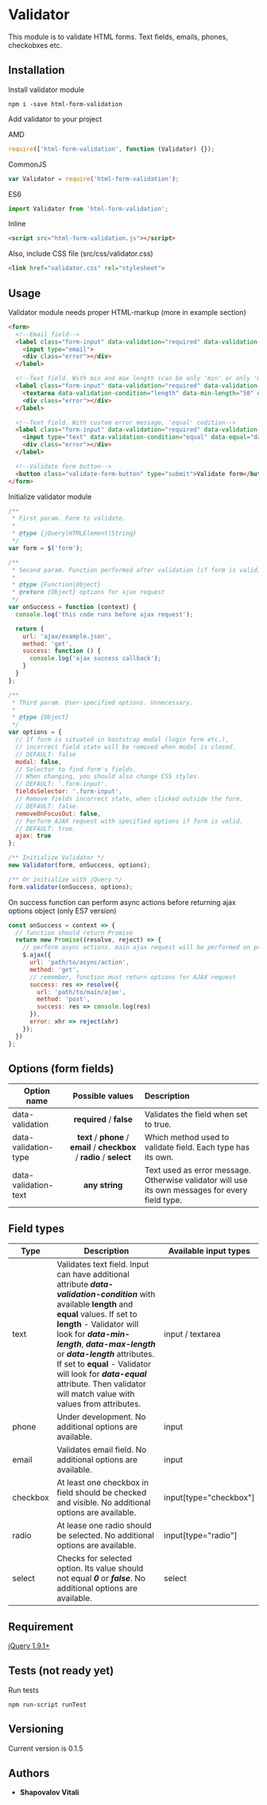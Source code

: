 # Validator

This module is to validate HTML forms. Text fields, emails, phones, checkobxes etc.

## Installation

Install validator module

```
npm i -save html-form-validation
```

Add validator to your project

AMD

```javascript
require(['html-form-validation', function (Validator) {});
```

CommonJS

```javascript
var Validator = require('html-form-validation');
```

ES6

```javascript
import Validator from 'html-form-validation';
```

Inline

```html
<script src="html-form-validation.js"></script>
```

Also, include CSS file (src/css/validator.css)

```html
<link href="validator.css" rel="stylesheet">
```

## Usage

Validator module needs proper HTML-markup (more in example section)

```html
<form>
  <!--Email field-->
  <label class="form-input" data-validation="required" data-validation-type="email">
    <input type="email">
    <div class="error"></div>
  </label>

  <!--Text field. With min and max length (can be only 'min' or only 'max')-->
  <label class="form-input" data-validation="required" data-validation-type="text">
    <textarea data-validation-condition="length" data-min-length="50" data-max-length="200"></textarea>
    <div class="error"></div>
  </label>

  <!--Text field. With custom error message, 'equal' codition-->
  <label class="form-input" data-validation="required" data-validation-type="text" data-validation-text="Incorrect data">
    <input type="text" data-validation-condition="equal" data-equal="dataToCompare">
    <div class="error"></div>
  </label>

  <!--Validate form button-->
  <button class="validate-form-button" type="submit">Validate form</button>
</form>
```

Initialize validator module

```javascript
/**
 * First param. Form to validate.
 *
 * @type {jQuery|HTMLElement|String}
 */
var form = $('form');

/**
 * Second param. Function performed after validation (if form is valid). Should return options for ajax request performed after.
 *
 * @type {Function|Object}
 * @return {Object} options for ajax request
 */
var onSuccess = function (context) {
  console.log('this code runs before ajax request');

  return {
    url: 'ajax/example.json',
    method: 'get',
    success: function () {
      console.log('ajax success callback');
    }
  }
};

/**
 * Third param. User-specified options. Unnecessary.
 *
 * @type {Object}
 */
var options = {
  // If form is situated in bootstrap modal (login form etc.),
  // incorrect field state will be removed when modal is closed.
  // DEFAULT: false
  modal: false,
  // Selector to find form's fields.
  // When changing, you should also change CSS styles.
  // DEFAULT: '.form-input'.
  fieldsSelector: '.form-input',
  // Remove fields incorrect state, when clicked outside the form.
  // DEFAULT: false.
  removeOnFocusOut: false,
  // Perform AJAX request with specified options if form is valid.
  // DEFAULT: true.
  ajax: true
};

/** Initialize Validator */
new Validator(form, onSuccess, options);

/** Or initialize with jQuery */
form.validator(onSuccess, options);
```

On success function can perform async actions before returning ajax options object (only ES7 version)

```javascript
const onSuccess = context => {
  // function should return Promise
  return new Promise((resolve, reject) => {
    // perform async actions. main ajax request will be performed on promise resolve
    $.ajax({
      url: 'path/to/async/action',
      method: 'get',
      // remember, function must return options for AJAX request
      success: res => resolve({
        url: 'path/to/main/ajax',
        method: 'post',
        success: res => console.log(res)
      }),
      error: xhr => reject(xhr)
    });
  })
};
```

## Options (form fields)

| Option name     | Possible values | Description |
| --------------- |:-------------:| :-----|
| data-validation | **required** / **false** | Validates the field when set to true. |
| data-validation-type | **text** / **phone** / **email** / **checkbox** / **radio** / **select** | Which method used to validate field. Each type has its own. |
| data-validation-text | **any string** | Text used as error message. Otherwise validator will use its own messages for every field type. |

## Field types

| Type | Description | Available input types |
| --- | ----- | ---- |
| text | Validates text field. Input can have additional attribute **_data-validation-condition_** with available **length** and **equal** values. If set to **length** - Validator will look for **_data-min-length_**, **_data-max-length_** or **_data-length_** attributes. If set to **equal** - Validator will look for **_data-equal_** attribute. Then validator will match value with values from attributes.| input / textarea |
| phone | Under development. No additional options are available. | input |
| email | Validates email field. No additional options are available. | input |
| checkbox | At least one checkbox in field should be checked and visible. No additional options are available. | input[type="checkbox"] |
| radio | At lease one radio should be selected. No additional options are available. | input[type="radio"] |
| select | Checks for selected option. Its value should not equal **_0_** or **_false_**. No additional options are available. | select |

## Requirement

[jQuery 1.9.1+](http://jquery.com/)

## Tests (not ready yet)

Run tests

```
npm run-script runTest
```

## Versioning

Current version is 0.1.5

## Authors

* **Shapovalov Vitali**
